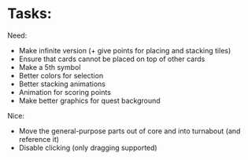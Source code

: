 
# Tasks:

Need:
* Make infinite version (+ give points for placing and stacking tiles)
* Ensure that cards cannot be placed on top of other cards
* Make a 5th symbol
* Better colors for selection
* Better stacking animations
* Animation for scoring points
* Make better graphics for quest background

Nice:
* Move the general-purpose parts out of core and into turnabout (and reference it)
* Disable clicking (only dragging supported)
